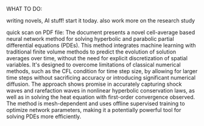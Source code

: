 WHAT TO DO:

writing novels, AI stuff! start it today.
also work more on the research study


quick scan on PDF file:
The document presents a novel cell-average based neural network method for solving hyperbolic and parabolic partial differential equations (PDEs). This method integrates machine learning with traditional finite volume methods to predict the evolution of solution averages over time, without the need for explicit discretization of spatial variables. It's designed to overcome limitations of classical numerical methods, such as the CFL condition for time step size, by allowing for larger time steps without sacrificing accuracy or introducing significant numerical diffusion. The approach shows promise in accurately capturing shock waves and rarefaction waves in nonlinear hyperbolic conservation laws, as well as in solving the heat equation with first-order convergence observed. The method is mesh-dependent and uses offline supervised training to optimize network parameters, making it a potentially powerful tool for solving PDEs more efficiently.
